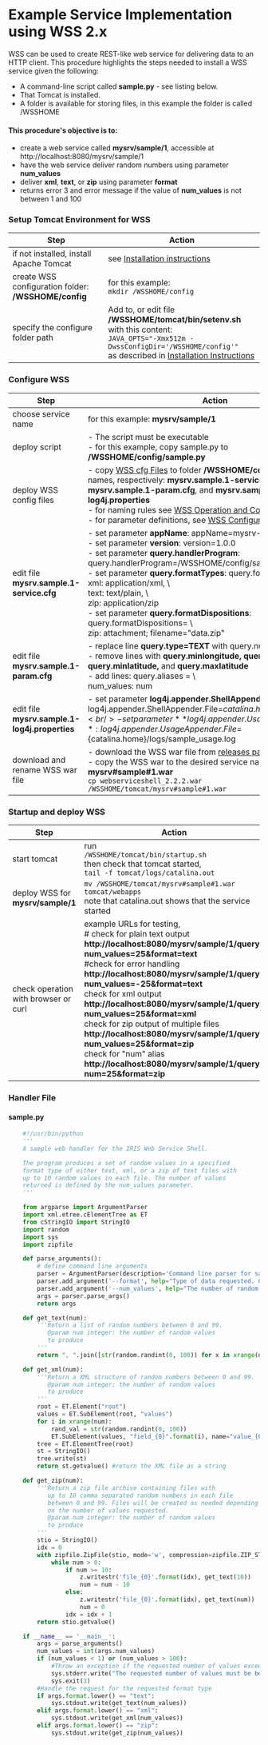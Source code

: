 # Example Service Implementation using WSS 2.x

WSS can be used to create REST-like web service for delivering data to
an HTTP client. This procedure highlights the steps needed to install a
WSS service given the following:

- A command-line script called **sample.py** - see listing below.
- That Tomcat is installed.
- A folder is available for storing files, in this example the folder is called /WSSHOME

#### This procedure's objective is to:

- create a web service called **mysrv/sample/1**, accessible at
    http://localhost:8080/mysrv/sample/1
- have the web service deliver random numbers using parameter
    **num\_values**
- deliver **xml**, **text**, or **zip** using parameter **format**
- returns error 3 and error message if the value of **num\_values** is
    not between 1 and 100

### Setup Tomcat Environment for WSS

Step | Action
---- | -----
if not installed, install Apache Tomcat | see [Installation instructions](Installation.md)
create WSS configuration folder: **/WSSHOME/config** | for this example: <br />```mkdir /WSSHOME/config```
specify the configure folder path | Add to, or edit file **/WSSHOME/tomcat/bin/setenv.sh** with this content: <br />``` JAVA_OPTS="-Xmx512m -DwssConfigDir='/WSSHOME/config'" ``` <br />as described in [Installation Instructions](Installation.md)

### Configure WSS
Step | Action
----- | -----
choose service name | for this example: **mysrv/sample/1**
deploy script | - The script must be executable <br /> - for this example, copy sample.py to **/WSSHOME/config/sample.py**
deploy WSS config files | - copy [WSS cfg Files](WebServiceShell-2.4.x.md#servicecfg) to folder **/WSSHOME/config** -- with the names, respectively: **mysrv.sample.1-service.cfg**, **mysrv.sample.1-param.cfg**, and **mysrv.sample.1-log4j.properties** <br /> - for naming rules see [WSS Operation and Configuration](WebServiceShell-2.4.x.md#wss-operation-and-configuration) <br /> - for parameter definitions, see [WSS Configuration Reference](WebServiceShell-2.4.x.md#wss-configuration-reference)
edit file **mysrv.sample.1-service.cfg** | - set parameter **appName**: appName=mysrv-sample-1 <br /> - set parameter **version**: version=1.0.0 <br /> - set parameter **query.handlerProgram**: query.handlerProgram=/WSSHOME/config/sample.py <br /> - set parameter **query.formatTypes**: query.formatTypes = \ <br /> xml: application/xml, \ <br /> text: text/plain, \ <br /> zip: application/zip <br /> - set parameter **query.formatDispositions**: query.formatDispositions= \ <br /> zip: attachment; filename="data.zip"
edit file **mysrv.sample.1-param.cfg** | - replace line **query.type=TEXT** with query.num\_values=NUMBER <br /> - remove lines with **query.minlongitude, query.maxlongitude, query.minlatitude,** and **query.maxlatitude** <br /> - add lines: query.aliases = \ <br /> num\_values: num
edit file **mysrv.sample.1-log4j.properties** | - set parameter **log4j.appender.ShellAppender.File**: log4j.appender.ShellAppender.File=${catalina.home}/logs/sample.log <br /> - set parameter **log4j.appender.UsageAppender.File**: log4j.appender.UsageAppender.File=${catalina.home}/logs/sample\_usage.log
download and rename WSS war file | - download the WSS war file from [releases page](https://github.com/iris-edu/webserviceshell/releases) <br /> - copy the WSS war to the desired service name i.e. **mysrv\#sample\#1.war** <br /> ```cp webserviceshell_2.2.2.war /WSSHOME/tomcat/mysrv#sample#1.war```

### Startup and deploy WSS
Step | Action
----- | -----
start tomcat | run <br /> ```/WSSHOME/tomcat/bin/startup.sh``` <br /> then check that tomcat started, <br /> ```tail -f tomcat/logs/catalina.out```
deploy WSS for **mysrv/sample/1** | ```mv /WSSHOME/tomcat/mysrv#sample#1.war tomcat/webapps``` <br /> note that catalina.out shows that the service started|\
check operation with browser or curl | example URLs for testing, <br />  # check for plain text output <br /> **http://localhost:8080/mysrv/sample/1/query?num_values=25&format=text** <br /> #check for error handling <br /> **http://localhost:8080/mysrv/sample/1/query?num_values=-25&format=text** <br /> check for xml output <br /> **http://localhost:8080/mysrv/sample/1/query?num_values=25&format=xml** <br /> check for zip output of multiple files <br /> **http://localhost:8080/mysrv/sample/1/query?num_values=25&format=zip** <br /> check for "num" alias <br /> **http://localhost:8080/mysrv/sample/1/query?num=25&format=zip**


### Handler File

#### sample.py
``` python
    #!/usr/bin/python
    '''
    A sample web handler for the IRIS Web Service Shell.

    The program produces a set of random values in a specified
    format type of either text, xml, or a zip of text files with
    up to 10 random values in each file. The number of values
    returned is defined by the num_values parameter.
    '''

    from argparse import ArgumentParser
    import xml.etree.cElementTree as ET
    from cStringIO import StringIO
    import random
    import sys
    import zipfile

    def parse_arguments():
        # define command line arguments
        parser = ArgumentParser(description='Command line parser for sample Web Service Shell handler.')
        parser.add_argument('--format', help="Type of data requested. Choose from 'text', 'xml', and 'zip'")
        parser.add_argument('--num_values', help="The number of random values that the program should return. Max of 10.")
        args = parser.parse_args()
        return args

    def get_text(num):
        '''Return a list of random numbers between 0 and 99.
           @param num integer: the number of random values
           to produce
        '''
        return ", ".join([str(random.randint(0, 100)) for x in xrange(num)])

    def get_xml(num):
        '''Return a XML structure of random numbers between 0 and 99.
           @param num integer: the number of random values
           to produce
        '''
        root = ET.Element("root")
        values = ET.SubElement(root, "values")
        for i in xrange(num):
            rand_val = str(random.randint(0, 100))
            ET.SubElement(values, "field_{0}".format(i), name="value_{0}".format(rand_val)).text = rand_val
        tree = ET.ElementTree(root)
        st = StringIO()
        tree.write(st)
        return st.getvalue() #return the XML file as a string

    def get_zip(num):
        '''Return a zip file archive containing files with
           up to 10 comma separated random numbers in each file
           between 0 and 99. Files will be created as needed depending
           on the number of values requested.
           @param num integer: the number of random values
           to produce
        '''
        stio = StringIO()
        idx = 0
        with zipfile.ZipFile(stio, mode='w', compression=zipfile.ZIP_STORED,allowZip64=True) as z:
            while num > 0:
                if num >= 10:
                    z.writestr('file_{0}'.format(idx), get_text(10))
                    num = num - 10
                else:
                    z.writestr('file_{0}'.format(idx), get_text(num))
                    num = 0
                idx = idx + 1
        return stio.getvalue()

    if __name__ == '__main__':
        args = parse_arguments()
        num_values = int(args.num_values)
        if (num_values < 1) or (num_values > 100):
            #Throw an exception if the requested number of values exceeds 100
            sys.stderr.write("The requested number of values must be between 1 and 100")
            sys.exit(3)
        #Handle the request for the requested format type
        if args.format.lower() == "text":
            sys.stdout.write(get_text(num_values))
        elif args.format.lower() == "xml":
            sys.stdout.write(get_xml(num_values))
        elif args.format.lower() == "zip":
            sys.stdout.write(get_zip(num_values))
```
